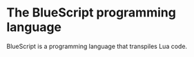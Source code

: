 # The BlueScript programming language
BlueScript is a programming language that transpiles Lua code.
